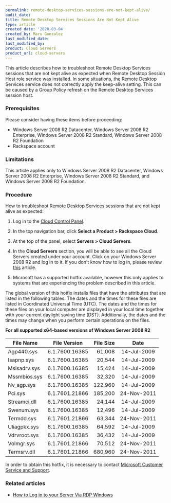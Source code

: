 ```yaml
---
permalink: remote-desktop-services-sessions-are-not-kept-alive/
audit_date:
title: Remote Desktop Services Sessions Are Not Kept Alive
type: article
created_date: '2020-03-04'
created_by: Maru Gonzalez
last_modified_date:
last_modified_by:
product: Cloud Servers
product_url: cloud-servers
---
```



This article describes how to troubleshoot Remote Desktop Services sessions that are not kept alive as expected when Remote Desktop Session Host role service was installed. In some situations, the Remote Desktop Services service does not correctly apply the keep-alive setting. This can be caused by a Group Policy refresh on the Remote Desktop Services session host.


### Prerequisites 

Please consider having these items before proceeding:

   - Windows Server 2008 R2 Datacenter, Windows Server 2008 R2 Enterprise, Windows Server 2008 R2 Standard, Windows Server 2008 R2 Foundation
   - Rackspace account

### Limitations 

This article applies only to Windows Server 2008 R2 Datacenter, Windows Server 2008 R2 Enterprise, Windows Server 2008 R2 Standard, and  Windows Server 2008 R2 Foundation.

### Procedure 

How to troubleshoot Remote Desktop Services sessions that are not kept alive as expected:

1. Log in to the [Cloud Control Panel](https://login.rackspace.com).

2. In the top navigation bar, click **Select a Product > Rackspace Cloud**.

3. At the top of the panel, select **Servers > Cloud Servers**.

4. In the **Cloud Servers** section, you will be able to see all the Cloud Servers created under your account. Click on your Windows Server 2008 R2 and log in to it. If you don't know how to log in, please review [this](https://docs.rackspace.com/support/how-to/log-in-to-your-server-via-rdp-windows) article.

5. Microsoft has a supported hotfix available, however this only applies to systems that are experiencing the problem described in this article.

The global version of this hotfix installs files that have the attributes that are listed in the following tables. The dates and the times for these files are listed in Coordinated Universal Time (UTC). The dates and the times for these files on your local computer are displayed in your local time together with your current daylight saving time (DST). Additionally, the dates and the times may change when you perform certain operations on the files.

**For all supported x64-based versions of Windows Server 2008 R2**

| File Name     | File Version  | File Size  |   Date  |
| ------------- |:-------------:| -----:| :-------------: |
| Agp440.sys    | 6.1.7600.16385| 61,008 | 14-Jul-2009 | 
| Isapnp.sys    | 6.1.7600.16385| 20,544 | 14-Jul-2009  | 
| Msisadrv.sys  | 6.1.7600.16385| 15,424| 14-Jul-2009| 
| Mssmbios.sys  | 6.1.7600.16385| 32,320 | 14-Jul-2009 | 
| Nv_agp.sys    | 6.1.7600.16385| 122,960 | 14-Jul-2009  |
| Pci.sys       | 6.1.7601.21866| 185,200 | 24-Nov-2011 |     
| Streamci.dll  | 6.1.7600.16385| 24,144 | 14-Jul-2009  | 
| Swenum.sys    | 6.1.7600.16385| 12,496 | 14-Jul-2009  |    
| Termdd.sys    | 6.1.7601.21866| 63,344| 24-Nov-2011 |   
| Uliagpkx.sys  | 6.1.7600.16385| 64,592 | 14-Jul-2009   | 
| Vdrvroot.sys  | 6.1.7600.16385| 36,432 | 14-Jul-2009  | 
| Volmgr.sys    | 6.1.7601.21866| 70,512| 24-Nov-2011 |  
| Termsrv.dll   | 6.1.7601.21866| 680,960 | 24-Nov-2011  | 



In order to obtain this hotfix, it is necessary to contact [Microsoft Customer Service and Support](https://support.microsoft.com/contactus/?ws=support).


### Related articles 

- [How to Log in to your Server Via RDP Windows](https://docs.rackspace.com/support/how-to/log-in-to-your-server-via-rdp-windows)
